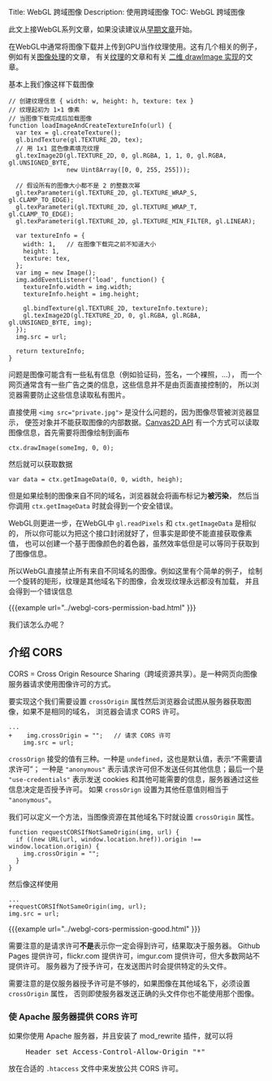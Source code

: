 Title: WebGL 跨域图像
Description: 使用跨域图像
TOC: WebGL 跨域图像


此文上接WebGL系列文章，如果没读建议从[早期文章](webgl-fundamentals.html)开始。

在WebGL中通常将图像下载并上传到GPU当作纹理使用。这有几个相关的例子，
例如有关[图像处理](webgl-image-processing.html)的文章，
有关[纹理](webgl-3d-textures.html)的文章和有关
[二维 drawImage 实现](webgl-2d-drawimage.html)的文章。

基本上我们像这样下载图像

    // 创建纹理信息 { width: w, height: h, texture: tex }
    // 纹理起初为 1×1 像素
    // 当图像下载完成后加载图像
    function loadImageAndCreateTextureInfo(url) {
      var tex = gl.createTexture();
      gl.bindTexture(gl.TEXTURE_2D, tex);
      // 用 1x1 蓝色像素填充纹理
      gl.texImage2D(gl.TEXTURE_2D, 0, gl.RGBA, 1, 1, 0, gl.RGBA, gl.UNSIGNED_BYTE,
                    new Uint8Array([0, 0, 255, 255]));

      // 假设所有的图像大小都不是 2 的整数次幂
      gl.texParameteri(gl.TEXTURE_2D, gl.TEXTURE_WRAP_S, gl.CLAMP_TO_EDGE);
      gl.texParameteri(gl.TEXTURE_2D, gl.TEXTURE_WRAP_T, gl.CLAMP_TO_EDGE);
      gl.texParameteri(gl.TEXTURE_2D, gl.TEXTURE_MIN_FILTER, gl.LINEAR);

      var textureInfo = {
        width: 1,   // 在图像下载完之前不知道大小
        height: 1,
        texture: tex,
      };
      var img = new Image();
      img.addEventListener('load', function() {
        textureInfo.width = img.width;
        textureInfo.height = img.height;

        gl.bindTexture(gl.TEXTURE_2D, textureInfo.texture);
        gl.texImage2D(gl.TEXTURE_2D, 0, gl.RGBA, gl.RGBA, gl.UNSIGNED_BYTE, img);
      });
      img.src = url;

      return textureInfo;
    }

问题是图像可能含有一些私有信息（例如验证码，签名，一个裸照，...），
而一个网页通常含有一些广告之类的信息，这些信息并不是由页面直接控制的，
所以浏览器需要防止这些信息读取私有图片。

直接使用 `<img src="private.jpg">` 是没什么问题的，因为图像尽管被浏览器显示，
便签对象并不能获取图像的内部数据。[Canvas2D API](https://developer.mozilla.org/en-US/docs/Web/API/CanvasRenderingContext2D)
有一个方式可以读取图像信息，首先需要将图像绘制到画布

    ctx.drawImage(someImg, 0, 0);

然后就可以获取数据

    var data = ctx.getImageData(0, 0, width, heigh);

但是如果绘制的图像来自不同的域名，浏览器就会将画布标记为**被污染**，
然后当你调用 `ctx.getImageData` 时就会得到一个安全错误。

WebGL则更进一步，在WebGL中 `gl.readPixels` 和 `ctx.getImageData` 是相似的，
所以你可能以为把这个接口封闭就好了，但事实是即使不能直接获取像素值，
也可以创建一个基于图像颜色的着色器，虽然效率低但是可以等同于获取到了图像信息。

所以WebGL直接禁止所有来自不同域名的图像。例如这里有个简单的例子，
绘制一个旋转的矩形，纹理是其他域名下的图像，会发现纹理永远都没有加载，
并且会得到一个错误信息

{{{example url="../webgl-cors-permission-bad.html" }}}

我们该怎么办呢？

## 介绍 CORS

CORS = Cross Origin Resource Sharing（跨域资源共享）。是一种网页向图像服务器请求使用图像许可的方式。

要实现这个我们需要设置 `crossOrigin` 属性然后浏览器会试图从服务器获取图像，如果不是相同的域名，
浏览器会请求 CORS 许可。


    ...
    +    img.crossOrigin = "";   // 请求 CORS 许可
        img.src = url;

`crossOrign` 接受的值有三种。一种是 `undefined`，这也是默认值，表示“不需要请求许可”；
一种是 `"anonymous"` 表示请求许可但不发送任何其他信息；最后一个是 `"use-credentials"`
表示发送 cookies 和其他可能需要的信息，服务器通过这些信息决定是否授予许可。
如果 `crossOrign` 设置为其他任意值则相当于 `"anonymous"`。

我们可以定义一个方法，当图像资源在其他域名下时就设置 `crossOrigin` 属性。

    function requestCORSIfNotSameOrigin(img, url) {
      if ((new URL(url, window.location.href)).origin !== window.location.origin) {
        img.crossOrigin = "";
      }
    }

然后像这样使用

    ...
    +requestCORSIfNotSameOrigin(img, url);
    img.src = url;


{{{example url="../webgl-cors-permission-good.html" }}}

需要注意的是请求许可**不是**表示你一定会得到许可，结果取决于服务器。
Github Pages 提供许可，flickr.com 提供许可，imgur.com 提供许可，但大多数网站不提供许可。
服务器为了授予许可，在发送图片时会提供特定的头文件。

需要注意的是仅服务器授予许可是不够的，如果图像在其他域名下，必须设置 `crossOrigin` 属性，
否则即使服务器发送正确的头文件你也不能使用那个图像。

<div class="webgl_bottombar">
<h3>使 Apache 服务器提供 CORS 许可</h3>
<p>如果你使用 Apache 服务器，并且安装了 mod_rewrite 插件，就可以将</p>
<pre class="prettyprint">
    Header set Access-Control-Allow-Origin "*"
</pre>
<p>
放在合适的 <code>.htaccess</code> 文件中来发放公共 CORS 许可。
</p>
</div>

